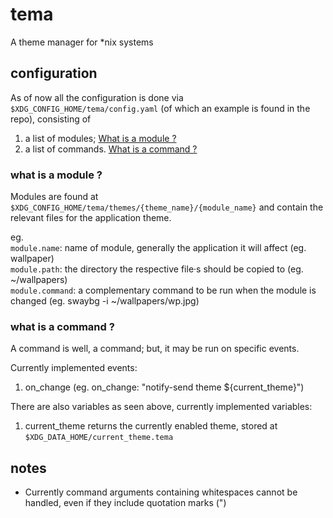 # tema
A theme manager for \*nix systems

## configuration
As of now all the configuration is done via `$XDG_CONFIG_HOME/tema/config.yaml` (of which an example is found in the repo), consisting of
1. a list of modules; [What is a module ?](#what-is-a-module-?)
2. a list of commands. [What is a command ?](#what-is-a-command-?)

### what is a module ?
Modules are found at `$XDG_CONFIG_HOME/tema/themes/{theme_name}/{module_name}` and contain the relevant files for the application theme.

eg.\
`module.name`: name of module, generally the application it will affect (eg. wallpaper)\
`module.path`: the directory the respective file·s should be copied to (eg. \~/wallpapers)\
`module.command`: a complementary command to be run when the module is changed (eg. swaybg -i \~/wallpapers/wp.jpg)

### what is a command ?
A command is well, a command; but, it may be run on specific events. 

Currently implemented events: 
1. on_change 		(eg. on_change: "notify-send theme ${current_theme}")

There are also variables as seen above, currently implemented variables:
1. current_theme 	returns the currently enabled theme, stored at `$XDG_DATA_HOME/current_theme.tema`

## notes
- Currently command arguments containing whitespaces cannot be handled, even if they include quotation marks (")